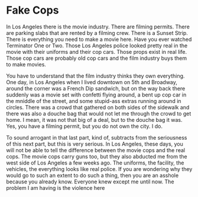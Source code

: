 # Fake Cops

In Los Angeles there is the movie industry. There are filming permits. There are parking slabs that are rented by a filming crew. There is a Sunset Strip. There is everything you need to make a movie here. Have you ever watched Terminator One or Two. Those Los Angeles police looked pretty real in the movie with their uniforms and their cop cars. Those props exist in real life. Those cop cars are probably old cop cars and the film industry buys them to make movies.

You have to understand that the film industry thinks they own everything. One day, in Los Angeles when I lived downtown on 5th and Broadway, around the corner was a French Dip sandwich, but on the way back there suddenly was a movie set with confetti flying around, a bent up cop car in the mniddle of the street, and some stupid-ass extras running around in circles. There was a crowd that gathered on both sides of the sidewalk and there was also a douche bag that would not let me through the crowd to get home. I mean, it was not that big of a deal, but to the douche bag it was. Yes, you have a filming permit, but you do not own the city. I do.

To sound arrogant in that last part, kind of, subtracts from the seriousness of this next part, but this is very serious. In Los Angeles, these days, you will not be able to tell the difference between the movie cops and the real cops. The movie cops carry guns too, but they also abducted me from the west side of Los Angeles a few weeks ago. The uniforms, the facility, the vehicles, the everything looks like real police. If you are wondering why they would go to such an extent to do such a thing, then you are an asshole because you already know. Everyone knew except me until now. The problem I am having is the violence here 

